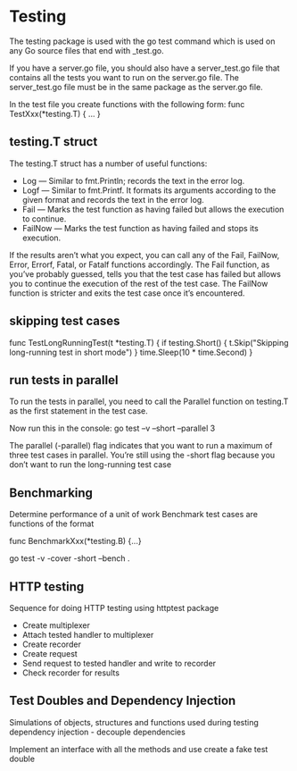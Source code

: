 # Testing 

The testing package is used with the go test command which is used on any Go source files that end with _test.go.

If you have a server.go file, you should also have a server_test.go file that contains
all the tests you want to run on the server.go file. The server_test.go file must be in the
same package as the server.go file.

In the test file you create functions with the following form:
func TestXxx(*testing.T) { … }


## testing.T struct 

The testing.T struct has a number of useful functions:
- Log — Similar to fmt.Println; records the text in the error log.
- Logf — Similar to fmt.Printf. It formats its arguments according to the given format and records the text in the error log.
- Fail — Marks the test function as having failed but allows the execution to continue.
- FailNow — Marks the test function as having failed and stops its execution.

If the results aren’t what you expect, you can call any of the Fail, FailNow,
Error, Errorf, Fatal, or Fatalf functions accordingly. The Fail function, as
you’ve probably guessed, tells you that the test case has failed but allows you to continue
the execution of the rest of the test case. The FailNow function is stricter and
exits the test case once it’s encountered.


## skipping test cases

func TestLongRunningTest(t *testing.T) {
    if testing.Short() {
        t.Skip("Skipping long-running test in short mode")
    }
    time.Sleep(10 * time.Second)
}

## run tests in parallel

To run the tests in parallel, you
need to call the Parallel function on testing.T as the first statement in the test case.

Now run this in the console:
go test –v –short –parallel 3

The parallel (-parallel) flag indicates that you want to run a maximum of three test
cases in parallel. You’re still using the -short flag because you don’t want to run the
long-running test case


## Benchmarking

Determine performance of a unit of work 
Benchmark test cases are functions of the format

func BenchmarkXxx(*testing.B) {...}

go test -v -cover -short –bench .


## HTTP testing 

Sequence for doing HTTP testing using httptest package
- Create multiplexer
- Attach tested handler to multiplexer
- Create recorder
- Create request
- Send request to tested handler and write to recorder
- Check recorder for results 



## Test Doubles and Dependency Injection
Simulations of objects, structures and functions used during testing 
dependency injection - decouple dependencies 

Implement an interface with all the methods and use create a fake test double 

